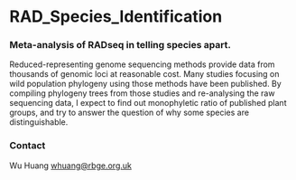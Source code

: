 # RAD_Species_Identification
### Meta-analysis of RADseq in telling species apart.

Reduced-representing genome sequencing methods provide data from thousands of genomic loci at reasonable cost. Many studies focusing on wild population phylogeny using those methods have been published. By compiling phylogeny trees from those studies and re-analysing the raw sequencing data, I expect to find out monophyletic ratio of published plant groups, and try to answer the question of why some species are distinguishable.

### Contact
Wu Huang
whuang@rbge.org.uk
